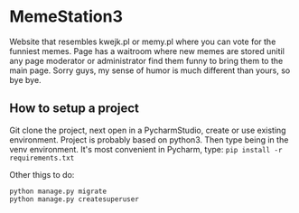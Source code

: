 # MemeStation3
Website that resembles kwejk.pl or memy.pl where you can vote for the funniest memes. 
Page has a waitroom where new memes are stored unitil any page moderator or administrator find them funny to bring them to the main page.
Sorry guys, my sense of humor is much different than yours, so bye bye.

## How to setup a project

Git clone the project, next open in a PycharmStudio, create or use existing environment. Project is probably based on python3.
Then type being in the venv environment. It's most convenient in Pycharm, type: `pip install -r requirements.txt`

Other thigs to do:
```
python manage.py migrate
python manage.py createsuperuser 
```
